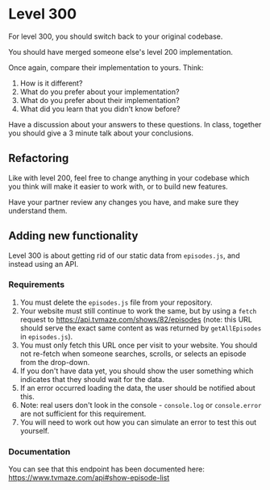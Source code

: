 # Level 300

For level 300, you should switch back to your original codebase.

You should have merged someone else's level 200 implementation.

Once again, compare their implementation to yours. Think:
1. How is it different?
2. What do you prefer about your implementation?
3. What do you prefer about their implementation?
4. What did you learn that you didn't know before?

Have a discussion about your answers to these questions. In class, together you should give a 3 minute talk about your conclusions.

## Refactoring

Like with level 200, feel free to change anything in your codebase which you think will make it easier to work with, or to build new features.

Have your partner review any changes you have, and make sure they understand them.

## Adding new functionality

Level 300 is about getting rid of our static data from `episodes.js`, and instead using an API.

### Requirements

1. You must delete the `episodes.js` file from your repository.
2. Your website must still continue to work the same, but by using a `fetch` request to https://api.tvmaze.com/shows/82/episodes (note: this URL should serve the exact same content as was returned by `getAllEpisodes` in `episodes.js`).
3. You must only fetch this URL once per visit to your website. You should not re-fetch when someone searches, scrolls, or selects an episode from the drop-down.
4. If you don't have data yet, you should show the user something which indicates that they should wait for the data.
5. If an error occurred loading the data, the user should be notified about this.
  1. Note: real users don't look in the console - `console.log` or `console.error` are not sufficient for this requirement.
  2. You will need to work out how you can simulate an error to test this out yourself.

### Documentation

You can see that this endpoint has been documented here: https://www.tvmaze.com/api#show-episode-list
